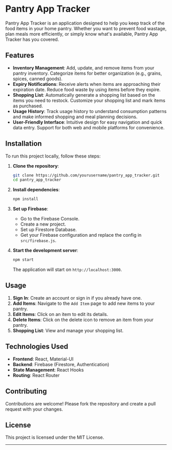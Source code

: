 # Pantry App Tracker

Pantry App Tracker is an application designed to help you keep track of the food items in your home pantry. Whether you want to prevent food wastage, plan meals more efficiently, or simply know what's available, Pantry App Tracker has you covered.

## Features

- **Inventory Management**: Add, update, and remove items from your pantry inventory. Categorize items for better organization (e.g., grains, spices, canned goods).
- **Expiry Notifications**: Receive alerts when items are approaching their expiration date. Reduce food waste by using items before they expire.
- **Shopping List**: Automatically generate a shopping list based on the items you need to restock. Customize your shopping list and mark items as purchased.
- **Usage History**: Track usage history to understand consumption patterns and make informed shopping and meal planning decisions.
- **User-Friendly Interface**: Intuitive design for easy navigation and quick data entry. Support for both web and mobile platforms for convenience.

## Installation

To run this project locally, follow these steps:

1. **Clone the repository**:

    ```bash
    git clone https://github.com/yourusername/pantry_app_tracker.git
    cd pantry_app_tracker
    ```

2. **Install dependencies**:

    ```bash
    npm install
    ```

3. **Set up Firebase**:

    - Go to the Firebase Console.
    - Create a new project.
    - Set up Firestore Database.
    - Get your Firebase configuration and replace the config in `src/firebase.js`.

4. **Start the development server**:

    ```bash
    npm start
    ```

    The application will start on `http://localhost:3000`.

## Usage

1. **Sign In**: Create an account or sign in if you already have one.
2. **Add Items**: Navigate to the `Add Item` page to add new items to your pantry.
3. **Edit Items**: Click on an item to edit its details.
4. **Delete Items**: Click on the delete icon to remove an item from your pantry.
5. **Shopping List**: View and manage your shopping list.

## Technologies Used

- **Frontend**: React, Material-UI
- **Backend**: Firebase (Firestore, Authentication)
- **State Management**: React Hooks
- **Routing**: React Router

## Contributing

Contributions are welcome! Please fork the repository and create a pull request with your changes.

## License

This project is licensed under the MIT License.

---

